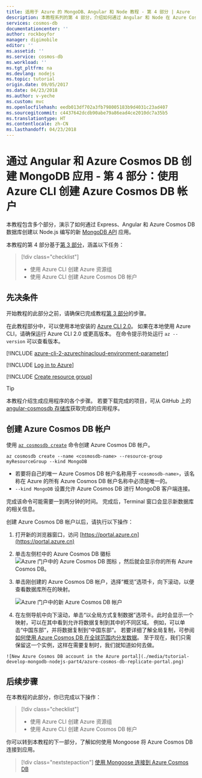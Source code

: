 ```yaml
---
title: 适用于 Azure 的 MongoDB、Angular 和 Node 教程 - 第 4 部分 | Azure
description: 本教程系列的第 4 部分，介绍如何通过 Angular 和 Node 在 Azure Cosmos DB 上创建 MongoDB 应用，所使用的 API 与用于 MongoDB 的 API 完全相同
services: cosmos-db
documentationcenter: ''
author: rockboyfor
manager: digimobile
editor: ''
ms.assetid: ''
ms.service: cosmos-db
ms.workload: ''
ms.tgt_pltfrm: na
ms.devlang: nodejs
ms.topic: tutorial
origin.date: 09/05/2017
ms.date: 04/23/2018
ms.author: v-yeche
ms.custom: mvc
ms.openlocfilehash: eedb013df702a3fb798005183b9d4031c23ad407
ms.sourcegitcommit: c4437642dcdb90abe79a86ead4ce2010dc7a35b5
ms.translationtype: HT
ms.contentlocale: zh-CN
ms.lasthandoff: 04/23/2018
---
```

# <a name="create-a-mongodb-app-with-angular-and-azure-cosmos-db---part-4-create-an-azure-cosmos-db-account-using-the-azure-cli"></a>通过 Angular 和 Azure Cosmos DB 创建 MongoDB 应用 - 第 4 部分：使用 Azure CLI 创建 Azure Cosmos DB 帐户

本教程包含多个部分，演示了如何通过 Express、Angular 和 Azure Cosmos DB 数据库创建以 Node.js 编写的新 [MongoDB API](mongodb-introduction.md) 应用。

本教程的第 4 部分基于[第 3 部分](tutorial-develop-mongodb-nodejs-part3.md)，涵盖以下任务：

> [!div class="checklist"]
> * 使用 Azure CLI 创建 Azure 资源组
> * 使用 Azure CLI 创建 Azure Cosmos DB 帐户

<!-- Not Available ## Video walkthrough-->

## <a name="prerequisites"></a>先决条件

开始教程的此部分之前，请确保已完成教程[第 3 部分](tutorial-develop-mongodb-nodejs-part3.md)的步骤。 

在此教程部分中，可以使用本地安装的 [Azure CLI 2.0](https://docs.azure.cn/zh-cn/cli/install-azure-cli?view=azure-cli-latest)。 如果在本地使用 Azure CLI，请确保运行 Azure CLI 2.0 或更高版本。 在命令提示符处运行 `az --version` 可以查看版本。 

[!INCLUDE [azure-cli-2-azurechinacloud-environment-parameter](../../includes/azure-cli-2-azurechinacloud-environment-parameter.md)]

[!INCLUDE [Log in to Azure](../../includes/login-to-azure.md)]

[!INCLUDE [Create resource group](../../includes/app-service-web-create-resource-group.md)]

> [!TIP]
> 本教程介绍生成应用程序的各个步骤。 若要下载完成的项目，可从 GitHub 上的 [angular-cosmosdb 存储库](https://github.com/Azure-Samples/angular-cosmosdb)获取完成的应用程序。

## <a name="create-an-azure-cosmos-db-account"></a>创建 Azure Cosmos DB 帐户

使用 [`az cosmosdb create`](https://docs.azure.cn/zh-cn/cli/cosmosdb?view=azure-cli-latest#az_cosmosdb_create) 命令创建 Azure Cosmos DB 帐户。

```azurecli
az cosmosdb create --name <cosmosdb-name> --resource-group myResourceGroup --kind MongoDB
```

* 若要将自己的唯一 Azure Cosmos DB 帐户名称用于 `<cosmosdb-name>`，该名称在 Azure 的所有 Azure Cosmos DB 帐户名称中必须是唯一的。
* `--kind MongoDB` 设置允许 Azure Cosmos DB 进行 MongoDB 客户端连接。

完成该命令可能需要一到两分钟的时间。 完成后，Terminal 窗口会显示新数据库的相关信息。 

创建 Azure Cosmos DB 帐户以后，请执行以下操作：
1. 打开新的浏览器窗口，访问 [https://portal.azure.cn](https://portal.azure.cn)
1. 单击左侧栏中的 Azure Cosmos DB 徽标 ![Azure 门户中的 Azure Cosmos DB 图标](./media/tutorial-develop-mongodb-nodejs-part4/azure-cosmos-db-icon.png) ，然后就会显示你的所有 Azure Cosmos DB。
1. 单击刚创建的 Azure Cosmos DB 帐户，选择“概览”选项卡，向下滚动，以便查看数据库所在的映射。 

    ![Azure 门户中的新 Azure Cosmos DB 帐户](./media/tutorial-develop-mongodb-nodejs-part4/azure-cosmos-db-angular-portal.png)

4. 在左侧导航中向下滚动，单击“以全局方式复制数据”选项卡。此时会显示一个映射，可以在其中看到允许将数据复制到其中的不同区域。 例如，可以单击“中国东部”，并将数据复制到“中国东部”。 若要详细了解全局复制，可参阅[如何使用 Azure Cosmos DB 在全球范围内分发数据](distribute-data-globally.md)。 至于现在，我们只需保留这一个实例，这样在需要复制时，我们就知道如何去做。
<!-- Select the correct replicate data region -->

    ![New Azure Cosmos DB account in the Azure portal](./media/tutorial-develop-mongodb-nodejs-part4/azure-cosmos-db-replicate-portal.png)

## <a name="next-steps"></a>后续步骤

在本教程的此部分，你已完成以下操作：

> [!div class="checklist"]
> * 使用 Azure CLI 创建 Azure 资源组
> * 使用 Azure CLI 创建 Azure Cosmos DB 帐户

你可以转到本教程的下一部分，了解如何使用 Mongoose 将 Azure Cosmos DB 连接到应用。

> [!div class="nextstepaction"]
> [使用 Mongoose 连接到 Azure Cosmos DB](tutorial-develop-mongodb-nodejs-part5.md)

<!-- Update_Description: update meta properties, wording update -->